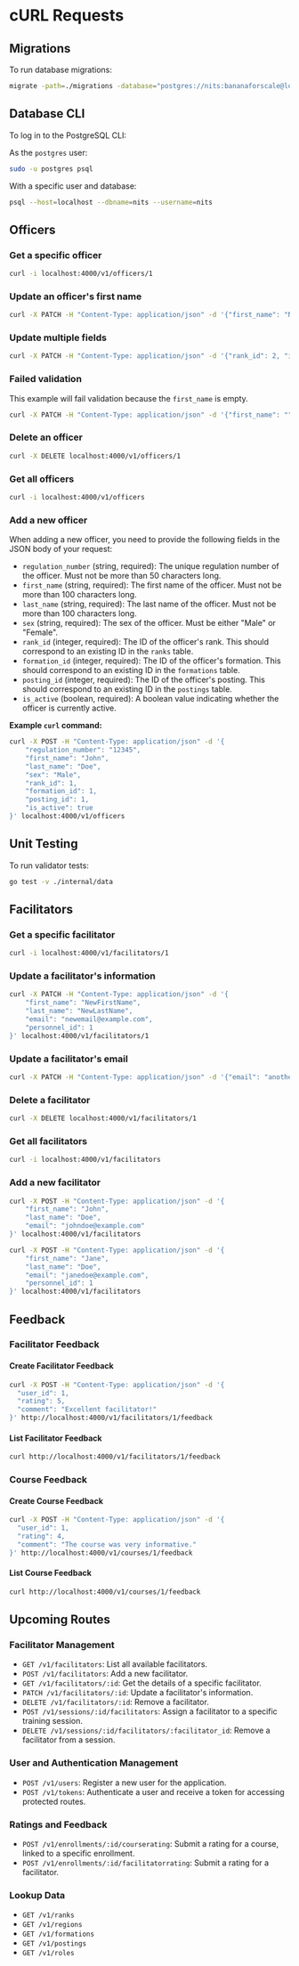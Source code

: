 # cURL Requests

## Migrations

To run database migrations:

```bash
migrate -path=./migrations -database="postgres://nits:bananaforscale@localhost/nits?sslmode=disable" up
```

## Database CLI

To log in to the PostgreSQL CLI:

As the `postgres` user:
```bash
sudo -u postgres psql
```

With a specific user and database:
```bash
psql --host=localhost --dbname=nits --username=nits
```

## Officers

### Get a specific officer

```bash
curl -i localhost:4000/v1/officers/1
```

### Update an officer's first name

```bash
curl -X PATCH -H "Content-Type: application/json" -d '{"first_name": "NewFirstName"}' localhost:4000/v1/officers/1
```

### Update multiple fields

```bash
curl -X PATCH -H "Content-Type: application/json" -d '{"rank_id": 2, "is_active": false}' localhost:4000/v1/officers/1
```

### Failed validation

This example will fail validation because the `first_name` is empty.

```bash
curl -X PATCH -H "Content-Type: application/json" -d '{"first_name": ""}' localhost:4000/v1/officers/1
```

### Delete an officer

```bash
curl -X DELETE localhost:4000/v1/officers/1
```

### Get all officers

```bash
curl -i localhost:4000/v1/officers
```

### Add a new officer

When adding a new officer, you need to provide the following fields in the JSON body of your request:

- `regulation_number` (string, required): The unique regulation number of the officer. Must not be more than 50 characters long.
- `first_name` (string, required): The first name of the officer. Must not be more than 100 characters long.
- `last_name` (string, required): The last name of the officer. Must not be more than 100 characters long.
- `sex` (string, required): The sex of the officer. Must be either "Male" or "Female".
- `rank_id` (integer, required): The ID of the officer's rank. This should correspond to an existing ID in the `ranks` table.
- `formation_id` (integer, required): The ID of the officer's formation. This should correspond to an existing ID in the `formations` table.
- `posting_id` (integer, required): The ID of the officer's posting. This should correspond to an existing ID in the `postings` table.
- `is_active` (boolean, required): A boolean value indicating whether the officer is currently active.

**Example `curl` command:**

```bash
curl -X POST -H "Content-Type: application/json" -d '{
    "regulation_number": "12345",
    "first_name": "John",
    "last_name": "Doe",
    "sex": "Male",
    "rank_id": 1,
    "formation_id": 1,
    "posting_id": 1,
    "is_active": true
}' localhost:4000/v1/officers
```

## Unit Testing

To run validator tests:

```bash
go test -v ./internal/data
```

## Facilitators

### Get a specific facilitator

```bash
curl -i localhost:4000/v1/facilitators/1
```

### Update a facilitator's information

```bash
curl -X PATCH -H "Content-Type: application/json" -d '{
    "first_name": "NewFirstName",
    "last_name": "NewLastName",
    "email": "newemail@example.com",
    "personnel_id": 1
}' localhost:4000/v1/facilitators/1
```

### Update a facilitator's email

```bash
curl -X PATCH -H "Content-Type: application/json" -d '{"email": "anothernewemail@example.com"}' localhost:4000/v1/facilitators/1
```

### Delete a facilitator

```bash
curl -X DELETE localhost:4000/v1/facilitators/1
```

### Get all facilitators

```bash
curl -i localhost:4000/v1/facilitators
```

### Add a new facilitator

```bash
curl -X POST -H "Content-Type: application/json" -d '{
    "first_name": "John",
    "last_name": "Doe",
    "email": "johndoe@example.com"
}' localhost:4000/v1/facilitators
```

```bash
curl -X POST -H "Content-Type: application/json" -d '{
    "first_name": "Jane",
    "last_name": "Doe",
    "email": "janedoe@example.com",
    "personnel_id": 1
}' localhost:4000/v1/facilitators
```

## Feedback

### Facilitator Feedback

#### Create Facilitator Feedback

```bash
curl -X POST -H "Content-Type: application/json" -d '{
  "user_id": 1,
  "rating": 5,
  "comment": "Excellent facilitator!"
}' http://localhost:4000/v1/facilitators/1/feedback
```

#### List Facilitator Feedback

```bash
curl http://localhost:4000/v1/facilitators/1/feedback
```

### Course Feedback

#### Create Course Feedback

```bash
curl -X POST -H "Content-Type: application/json" -d '{
  "user_id": 1,
  "rating": 4,
  "comment": "The course was very informative."
}' http://localhost:4000/v1/courses/1/feedback
```

#### List Course Feedback

```bash
curl http://localhost:4000/v1/courses/1/feedback
```

## Upcoming Routes

### Facilitator Management
- `GET /v1/facilitators`: List all available facilitators.
- `POST /v1/facilitators`: Add a new facilitator.
- `GET /v1/facilitators/:id`: Get the details of a specific facilitator.
- `PATCH /v1/facilitators/:id`: Update a facilitator's information.
- `DELETE /v1/facilitators/:id`: Remove a facilitator.
- `POST /v1/sessions/:id/facilitators`: Assign a facilitator to a specific training session.
- `DELETE /v1/sessions/:id/facilitators/:facilitator_id`: Remove a facilitator from a session.

### User and Authentication Management
- `POST /v1/users`: Register a new user for the application.
- `POST /v1/tokens`: Authenticate a user and receive a token for accessing protected routes.

### Ratings and Feedback
- `POST /v1/enrollments/:id/courserating`: Submit a rating for a course, linked to a specific enrollment.
- `POST /v1/enrollments/:id/facilitatorrating`: Submit a rating for a facilitator.

### Lookup Data
- `GET /v1/ranks`
- `GET /v1/regions`
- `GET /v1/formations`
- `GET /v1/postings`
- `GET /v1/roles`